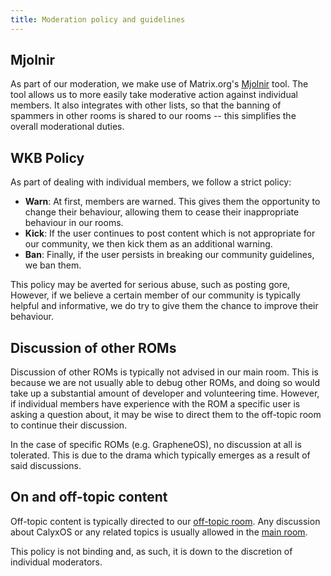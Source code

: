 ```yaml
---
title: Moderation policy and guidelines
---
```


## Mjolnir

As part of our moderation, we make use of Matrix.org's [Mjolnir](https://github.com/matrix-org/mjolnir)
tool.  The tool allows us to more easily take moderative action against individual members.
It also integrates with other lists, so that the banning of spammers in other rooms is shared to our
rooms -- this simplifies the overall moderational duties.

## WKB Policy

As part of dealing with individual members, we follow a strict policy:

- **Warn**: At first, members are warned.  This gives them the opportunity to change their behaviour,
  allowing them to cease their inappropriate behaviour in our rooms.
- **Kick**: If the user continues to post content which is not appropriate for our community, we then
  kick them as an additional warning.
- **Ban**: Finally, if the user persists in breaking our community guidelines, we ban them.

This policy may be averted for serious abuse, such as posting gore, 
However, if we believe a certain member of our community is typically helpful and informative, we do
try to give them the chance to improve their behaviour.

## Discussion of other ROMs

Discussion of other ROMs is typically not advised in our main room.  This is because we are not usually
able to debug other ROMs, and doing so would take up a substantial amount of developer and volunteering time.
However, if individual members have experience with the ROM a specific user is asking a question about,
it may be wise to direct them to the off-topic room to continue their discussion.

In the case of specific ROMs (e.g. GrapheneOS), no discussion at all is tolerated.
This is due to the drama which typically emerges as a result of said discussions.

## On and off-topic content

Off-topic content is typically directed to our [off-topic room](https://calyxos.org/community/#additional-channels).
Any discussion about CalyxOS or any related topics is usually allowed in the [main room](https://calyxos.org/community/#main-channel).

This policy is not binding and, as such, it is down to the discretion of individual moderators.

